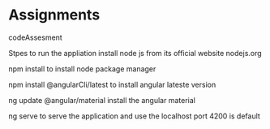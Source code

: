 # Assignments
codeAssesment

Stpes to run the appliation
install node js from its official website nodejs.org

npm install
to install node package manager

npm install @angularCli/latest
to install angular lateste version

ng update @angular/material
install the angular material

ng serve to serve the application and use the localhost port 4200 is default
